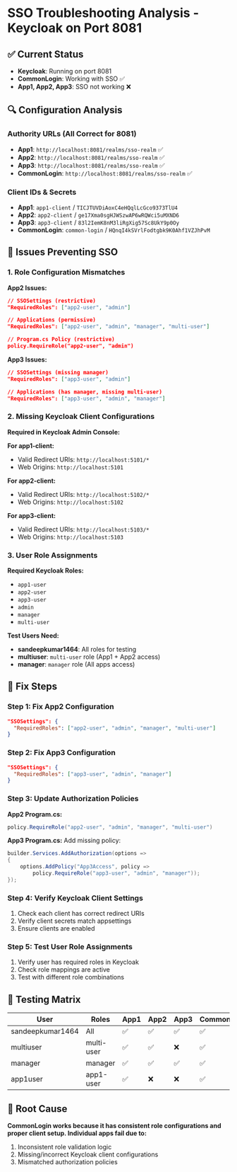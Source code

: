 # SSO Troubleshooting Analysis - Keycloak on Port 8081

## ✅ Current Status
- **Keycloak**: Running on port 8081
- **CommonLogin**: Working with SSO ✅
- **App1, App2, App3**: SSO not working ❌

## 🔍 Configuration Analysis

### Authority URLs (All Correct for 8081)
- **App1**: `http://localhost:8081/realms/sso-realm` ✅
- **App2**: `http://localhost:8081/realms/sso-realm` ✅  
- **App3**: `http://localhost:8081/realms/sso-realm` ✅
- **CommonLogin**: `http://localhost:8081/realms/sso-realm` ✅

### Client IDs & Secrets
- **App1**: `app1-client` / `TICJTUVDiAoxC4eHQqlLcGco9373TlU4`
- **App2**: `app2-client` / `ge17Xma0sgHJWSzwAP6wRQWci5uMXND6`
- **App3**: `app3-client` / `83l2IemK8nM3liRgXig57Sc8UkY9p0Oy`
- **CommonLogin**: `common-login` / `HQnqI4kSVrlFodtgbk9K0Ahf1VZJhPvM`

## 🚨 Issues Preventing SSO

### 1. Role Configuration Mismatches

**App2 Issues:**
```json
// SSOSettings (restrictive)
"RequiredRoles": ["app2-user", "admin"]

// Applications (permissive) 
"RequiredRoles": ["app2-user", "admin", "manager", "multi-user"]

// Program.cs Policy (restrictive)
policy.RequireRole("app2-user", "admin")
```

**App3 Issues:**
```json
// SSOSettings (missing manager)
"RequiredRoles": ["app3-user", "admin"]

// Applications (has manager, missing multi-user)
"RequiredRoles": ["app3-user", "admin", "manager"]
```

### 2. Missing Keycloak Client Configurations

**Required in Keycloak Admin Console:**

**For app1-client:**
- Valid Redirect URIs: `http://localhost:5101/*`
- Web Origins: `http://localhost:5101`

**For app2-client:**
- Valid Redirect URIs: `http://localhost:5102/*`
- Web Origins: `http://localhost:5102`

**For app3-client:**
- Valid Redirect URIs: `http://localhost:5103/*`
- Web Origins: `http://localhost:5103`

### 3. User Role Assignments

**Required Keycloak Roles:**
- `app1-user`
- `app2-user` 
- `app3-user`
- `admin`
- `manager`
- `multi-user`

**Test Users Need:**
- **sandeepkumar1464**: All roles for testing
- **multiuser**: `multi-user` role (App1 + App2 access)
- **manager**: `manager` role (All apps access)

## 🔧 Fix Steps

### Step 1: Fix App2 Configuration
```json
"SSOSettings": {
  "RequiredRoles": ["app2-user", "admin", "manager", "multi-user"]
}
```

### Step 2: Fix App3 Configuration  
```json
"SSOSettings": {
  "RequiredRoles": ["app3-user", "admin", "manager"]
}
```

### Step 3: Update Authorization Policies

**App2 Program.cs:**
```csharp
policy.RequireRole("app2-user", "admin", "manager", "multi-user")
```

**App3 Program.cs:** Add missing policy:
```csharp
builder.Services.AddAuthorization(options =>
{
    options.AddPolicy("App3Access", policy =>
        policy.RequireRole("app3-user", "admin", "manager"));
});
```

### Step 4: Verify Keycloak Client Settings
1. Check each client has correct redirect URIs
2. Verify client secrets match appsettings
3. Ensure clients are enabled

### Step 5: Test User Role Assignments
1. Verify user has required roles in Keycloak
2. Check role mappings are active
3. Test with different role combinations

## 🧪 Testing Matrix

| User | Roles | App1 | App2 | App3 | CommonLogin |
|------|-------|------|------|------|-------------|
| sandeepkumar1464 | All | ✅ | ✅ | ✅ | ✅ |
| multiuser | multi-user | ✅ | ✅ | ❌ | ✅ |
| manager | manager | ✅ | ✅ | ✅ | ✅ |
| app1user | app1-user | ✅ | ❌ | ❌ | ✅ |

## 🎯 Root Cause
**CommonLogin works because it has consistent role configurations and proper client setup. Individual apps fail due to:**
1. Inconsistent role validation logic
2. Missing/incorrect Keycloak client configurations  
3. Mismatched authorization policies